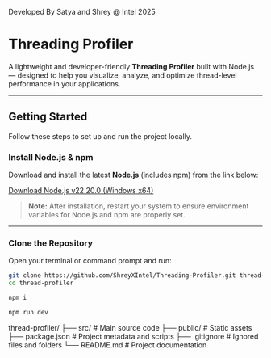 Developed By Satya and Shrey @ Intel 2025

# Threading Profiler

A lightweight and developer-friendly **Threading Profiler** built with Node.js — designed to help you visualize, analyze, and optimize thread-level performance in your applications.

---

## Getting Started

Follow these steps to set up and run the project locally.

### Install Node.js & npm

Download and install the latest **Node.js** (includes npm) from the link below:

[Download Node.js v22.20.0 (Windows x64)](https://nodejs.org/dist/v22.20.0/node-v22.20.0-x64.msi)

> **Note:** After installation, restart your system to ensure environment variables for Node.js and npm are properly set.

---

### Clone the Repository

Open your terminal or command prompt and run:

```bash
git clone https://github.com/ShreyXIntel/Threading-Profiler.git thread-profiler
cd thread-profiler

npm i

npm run dev

```

thread-profiler/
├── src/                # Main source code
├── public/             # Static assets
├── package.json        # Project metadata and scripts
├── .gitignore          # Ignored files and folders
└── README.md           # Project documentation
